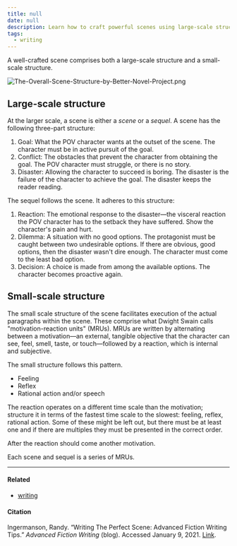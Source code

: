 ```yaml
---
title: null
date: null
description: Learn how to craft powerful scenes using large-scale structures like goals, conflicts, and disasters, plus small-scale motivation-reaction units to engage readers and build compelling fiction.
tags:
  - writing
---
```


A well-crafted scene comprises both a large-scale structure and a small-scale structure.

![The-Overall-Scene-Structure-by-Better-Novel-Project.png](https://publish-01.obsidian.md/access/5bf4c22f8416d93237aa3630d0fd9c7c/assets/The-Overall-Scene-Structure-by-Better-Novel-Project.png)

## Large-scale structure

At the larger scale, a scene is either a _scene_ or a _sequel_. A scene has the following three-part structure:

1.  Goal: What the POV character wants at the outset of the scene. The character must be in active pursuit of the goal.
2.  Conflict: The obstacles that prevent the character from obtaining the goal. The POV character must struggle, or there is no story.
3.  Disaster: Allowing the character to succeed is boring. The disaster is the failure of the character to achieve the goal. The disaster keeps the reader reading.

The sequel follows the scene. It adheres to this structure:

1.  Reaction: The emotional response to the disaster—the visceral reaction the POV character has to the setback they have suffered. Show the character's pain and hurt.
2.  Dilemma: A situation with no good options. The protagonist must be caught between two undesirable options. If there are obvious, good options, then the disaster wasn't dire enough. The character must come to the least bad option.
3.  Decision: A choice is made from among the available options. The character becomes proactive again.

## Small-scale structure

The small scale structure of the scene facilitates execution of the actual paragraphs within the scene. These comprise what Dwight Swain calls "motivation-reaction units" (MRUs). MRUs are written by alternating between a motivation—an external, tangible objective that the character can see, feel, smell, taste, or touch—followed by a reaction, which is internal and subjective.

The small structure follows this pattern.

- Feeling
- Reflex
- Rational action and/or speech

The reaction operates on a different time scale than the motivation; structure it in terms of the fastest time scale to the slowest: feeling, reflex, rational action. Some of these might be left out, but there must be at least one and if there are multiples they must be presented in the correct order.

After the reaction should come another motivation.

Each scene and sequel is a series of MRUs.

---

#### Related

- [writing]()

#### Citation

Ingermanson, Randy. “Writing The Perfect Scene: Advanced Fiction Writing Tips.” _Advanced Fiction Writing_ (blog). Accessed January 9, 2021. [Link](https://www.advancedfictionwriting.com/articles/writing-the-perfect-scene/).

